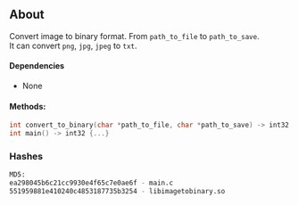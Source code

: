 ## About
Convert image to binary format.
From ```path_to_file``` to ```path_to_save```.\
It can convert ```png```, ```jpg```, ```jpeg``` to ```txt```.

#### Dependencies
 - None


#### Methods:
```c
int convert_to_binary(char *path_to_file, char *path_to_save) -> int32 {...}
int main() -> int32 {...}
```

### Hashes
```bash
MD5:
ea298045b6c21cc9930e4f65c7e0ae6f - main.c
551959881e410240c4853187735b3254 - libimagetobinary.so
```
